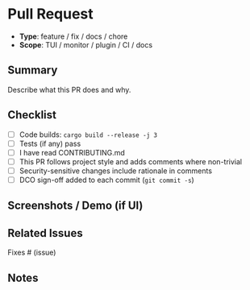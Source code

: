 # Pull Request

- **Type**: feature / fix / docs / chore
- **Scope**: TUI / monitor / plugin / CI / docs

## Summary

Describe what this PR does and why.

## Checklist

- [ ] Code builds: `cargo build --release -j 3`
- [ ] Tests (if any) pass
- [ ] I have read CONTRIBUTING.md
- [ ] This PR follows project style and adds comments where non-trivial
- [ ] Security-sensitive changes include rationale in comments
- [ ] DCO sign-off added to each commit (`git commit -s`)

## Screenshots / Demo (if UI)

## Related Issues

Fixes # (issue)

## Notes

